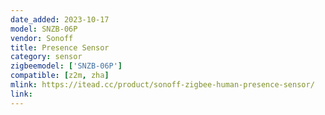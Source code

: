 ```yaml
---
date_added: 2023-10-17
model: SNZB-06P
vendor: Sonoff
title: Presence Sensor
category: sensor
zigbeemodel: ['SNZB-06P']
compatible: [z2m, zha]
mlink: https://itead.cc/product/sonoff-zigbee-human-presence-sensor/
link: 
---
```


